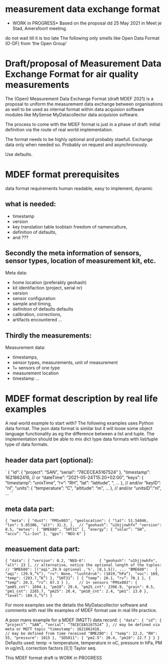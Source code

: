 # measurement data exchange format
* WORK in PROGRESS*
Based on the proposal dd 25 May 2021 in Meet je Stad, Amersfoort meeting.

do not wait till it is too late
The following only smells like Open Data Format (O-DF) from ‘the Open Group’

# Draft/proposal of Measurement Data Exchange Format for air quality measurements

The (Open) Measurement Data Exchange Format (draft MDEF 2021) is a proposal to uniform the measurement data exchange between organisations as well to be used as internal format within data acquision software modules like MySense MyDatacollector data acquision software.

The process to come with the MDEF format is just in a phase of draft: initial definition via the route of real world implementation.

The format needs to be highly optional and probably staefull. Exchange data only when needed so. Probably on request and asynchronously.

Use defaults.

# MDEF format prerequisites

data format requirements
human readable, easy to implement, dynamic

## what is needed:
- timestamp
- version
- key translation table toobtain freedom of namencalture,
- definition of defaults,
- and ???

## Secondly the meta information of sensors, sensor types, location of measurement kit, etc.

Meta data:
- home location (preferably geohash)
- kit identifaction (project, serial nr)
- version
- sensor configuration
- sample and timing,
- definition of defaults defaults
- calibration, corrections,
- artifacts encountered
...

## Thirdly the measurements:

Measurement data:
- timestamps,
- sensor types, measurements, unit of measurement
- 1+ sensors of one type
- measurement location
- timestamp
...

# MDEF format description by real life examples

A real world example to start with?
The following  examples uses Python data format. The json data format is similar but it will loose some object language functionality as eg the difference between a list and tuple.
The implementation should be able to mix dict type data formats with list/tuple type of data formats.

## header data part (optional):
`
{
"id”: { “project”: “SAN”, “serial”: “78CECEA5167524” },
"timestamp": 1621862416, // or “dateTime”: “2021-05-24T15:20+02:00”,
“keys”: { “timestamp”: “unixTime”, “rv”: “RH”, “lat”: “latitude”, “, … },  // and/or “keyID”: “nl”,
“units”: { “temperature”: “C”, “altitude”: “m”, … },                                // and/or “unitsID”:”nl”, ...
``

## meta data part:
`{
"meta": {
      "dust": "PMSx003",
      "geolocation": { "lat": 51.54046, "lon": 5.85306, "alt": 31.3, },  // “geohash”: “u1hjjnwhfn”
      "version": 0.5,
      "meteo": [ "BME680", ”SHT31” ],
      “energy”: { “solar”: “5W”, “accu”: “Li-Ion” },
      "gps": "NEO-6"
}
`

##  measuement data part:
`{
"data": {
      "version": 0.2,
      "NEO-6":      { "geohash": "u1hjjnwhfn", "alt": 23 },
      // alternative, notice the optional length of the tuples:
      // "BME680": [("aqi",29.9 optional ,'%', [0,1.5]), ...
      "BME680":   {
            "aqi": (29.9,”%”), "rv": None, "luchtdruk": (1019,”hPa”), "voc": 169, "temp": (293.7,”K”) },
      “SHT31”: [ { “temp”: 20.1, “rv”: 70.1 }, { “temp”: 20.3, “rv”: 67.3 } ],    // 1+ sensors
      "PMSx003": {
            "pm05_cnt": 1694.1, "pm10": 29.4, "pm25_cnt": 2396.9,
            "grain": 0.5,
            "pm1_cnt": 2285.7, "pm25": 20.4, "pm10_cnt": 2.4, "pm1": 13.0 },
      “level”: (89.5,”%”)
  }
`

For more examples see the details the MyDatacollector software and comments with real life examples of MDEF format use in real life practice.

A poor mans example for a MDEF (MQTT) data record:
`{
"data": {
   "id”: { “project”: “SAN”, “serial”: “78CECEA5167524” }, // may be defined via meta or MQTT topic
   "timestamp": 1621862416,                                // may be defined from time received
   "BME280": { "temp": 22.3, "RH": 55, "pressure": 1015 },
   "SDS011": { "pm2.5": 20.4, "pm10": 22.7 }
  }
}
`
Defaults used: temp -> temperature, temperature in oC, pressure in hPa, PM in ug/m3, correction factors [0,1] Taylor seq.

This MDEF format draft is WORK in PROGRESS

